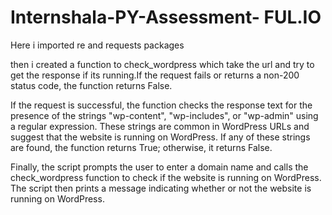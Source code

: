 # Internshala-PY-Assessment- FUL.IO




Here i imported re and requests packages

then i created a function to check_wordpress which take the url and try to get the response if its running.If the request fails or returns a non-200 status code, the function returns False.

If the request is successful, the function checks the response text for the presence of the strings "wp-content", "wp-includes", or "wp-admin" using a regular expression. These strings are common in WordPress URLs and suggest that the website is running on WordPress. If any of these strings are found, the function returns True; otherwise, it returns False.

Finally, the script prompts the user to enter a domain name and calls the check_wordpress function to check if the website is running on WordPress. The script then prints a message indicating whether or not the website is running on WordPress.
